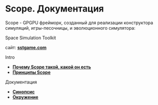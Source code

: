 # Scope. Документация

Scope - GPGPU фрейморк, созданный для реализации конструктора симуляций, игры-песочницы, и эволюционного симулятора:

Space Simulation Toolkit

сайт: __[sstgame.com](http://sstgame.com)__

Intro

- __[Почему Scope такой, какой он есть](intro.md)__
- __[Принципы Scope](principles.md)__

Документация

- __[Синопсис](synopsis.md)__
- __[Окружение](env.md)__

